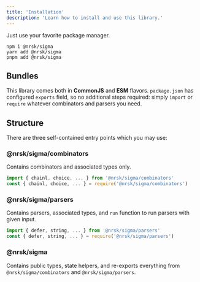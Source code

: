 ```yaml
---
title: 'Installation'
description: 'Learn how to install and use this library.'
---
```


Just use your favorite package manager.

```shell {{ withLineNumbers: false }}
npm i @nrsk/sigma
yarn add @nrsk/sigma
pnpm add @nrsk/sigma
```

## Bundles

This library comes both in **CommonJS** and **ESM** flavors. `package.json` has configured `exports` field, so no additional steps required: simply `import` or `require` whatever combinators and parsers you need.

## Structure

There are three self-contained entry points which you may use:

### @nrsk/sigma/combinators

Contains combinators and associated types only.

```typescript {{ withLineNumbers: false }}
import { chainl, choice, ... } from '@nrsk/sigma/combinators'
const { chainl, choice, ... } = require('@nrsk/sigma/combinators')
```

### @nrsk/sigma/parsers

Contains parsers, associated types, and `run` function to run parsers with given input.

```typescript {{ withLineNumbers: false }}
import { defer, string, ... } from '@nrsk/sigma/parsers'
const { defer, string, ... } = require('@nrsk/sigma/parsers')
```

### @nrsk/sigma

Contains public types, state helpers, and re-exports everything from `@nrsk/sigma/combinators` and `@nrsk/sigma/parsers`.
